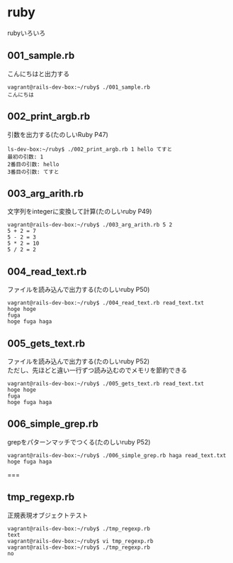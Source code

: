 ruby
====

rubyいろいろ

## 001_sample.rb
こんにちはと出力する
```
vagrant@rails-dev-box:~/ruby$ ./001_sample.rb 
こんにちは
```

## 002_print_argb.rb
引数を出力する(たのしいRuby P47)
```
ls-dev-box:~/ruby$ ./002_print_argb.rb 1 hello てすと
最初の引数: 1
2番目の引数: hello
3番目の引数: てすと
```

## 003_arg_arith.rb
文字列をintegerに変換して計算(たのしいruby P49)
```
vagrant@rails-dev-box:~/ruby$ ./003_arg_arith.rb 5 2
5 + 2 = 7
5 - 2 = 3
5 * 2 = 10
5 / 2 = 2
```

## 004_read_text.rb
ファイルを読み込んで出力する(たのしいruby P50)
```
vagrant@rails-dev-box:~/ruby$ ./004_read_text.rb read_text.txt 
hoge hoge
fuga
hoge fuga haga
```

## 005_gets_text.rb
ファイルを読み込んで出力する(たのしいruby P52)  
ただし、先ほどと違い一行ずつ読み込むのでメモリを節約できる
```
vagrant@rails-dev-box:~/ruby$ ./005_gets_text.rb read_text.txt 
hoge hoge
fuga
hoge fuga haga
```

## 006_simple_grep.rb
grepをパターンマッチでつくる(たのしいruby P52)  
```
vagrant@rails-dev-box:~/ruby$ ./006_simple_grep.rb haga read_text.txt 
hoge fuga haga
```
===

## tmp_regexp.rb
正規表現オブジェクトテスト
```
vagrant@rails-dev-box:~/ruby$ ./tmp_regexp.rb 
text
vagrant@rails-dev-box:~/ruby$ vi tmp_regexp.rb 
vagrant@rails-dev-box:~/ruby$ ./tmp_regexp.rb 
no
```
